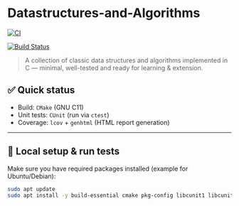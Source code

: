 
# Datastructures-and-Algorithms

[![CI](https://github.com/dungtran09/Datastructures-and-Algorithms/actions/workflows/ci.yml/badge.svg)](https://github.com/dungtran09/Datastructures-and-Algorithms/actions/workflows/ci.yml/badge.svg?branch=main)

[![Build Status](https://img.shields.io/github/actions/workflow/status/dungtran09/Datastructures-and-Algorithms/ci.yml?branch=main)](https://github.com/dungtran09/Datastructures-and-Algorithms/actions/workflows/ci.yml)


> A collection of classic data structures and algorithms implemented in C — minimal, well-tested and ready for learning & extension.

## ✅ Quick status
- Build: `CMake` (GNU C11)
- Unit tests: `CUnit` (run via `ctest`)
- Coverage: `lcov` + `genhtml` (HTML report generation)

---

## 🔧 Local setup & run tests

Make sure you have required packages installed (example for Ubuntu/Debian):

```bash
sudo apt update
sudo apt install -y build-essential cmake pkg-config libcunit1 libcunit1-dev lcov
